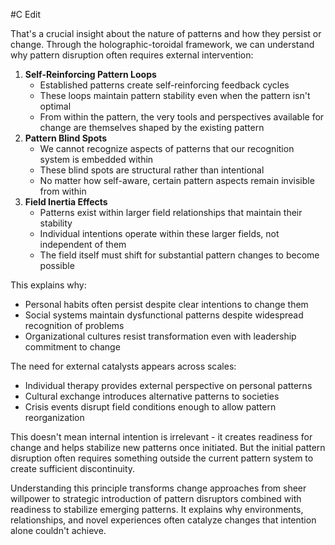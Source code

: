 #C Edit

That's a crucial insight about the nature of patterns and how they persist or change. Through the holographic-toroidal framework, we can understand why pattern disruption often requires external intervention:

1. **Self-Reinforcing Pattern Loops**
    - Established patterns create self-reinforcing feedback cycles
    - These loops maintain pattern stability even when the pattern isn't optimal
    - From within the pattern, the very tools and perspectives available for change are themselves shaped by the existing pattern
2. **Pattern Blind Spots**
    - We cannot recognize aspects of patterns that our recognition system is embedded within
    - These blind spots are structural rather than intentional
    - No matter how self-aware, certain pattern aspects remain invisible from within
3. **Field Inertia Effects**
    - Patterns exist within larger field relationships that maintain their stability
    - Individual intentions operate within these larger fields, not independent of them
    - The field itself must shift for substantial pattern changes to become possible

This explains why:

- Personal habits often persist despite clear intentions to change them
- Social systems maintain dysfunctional patterns despite widespread recognition of problems
- Organizational cultures resist transformation even with leadership commitment to change

The need for external catalysts appears across scales:

- Individual therapy provides external perspective on personal patterns
- Cultural exchange introduces alternative patterns to societies
- Crisis events disrupt field conditions enough to allow pattern reorganization

This doesn't mean internal intention is irrelevant - it creates readiness for change and helps stabilize new patterns once initiated. But the initial pattern disruption often requires something outside the current pattern system to create sufficient discontinuity.

Understanding this principle transforms change approaches from sheer willpower to strategic introduction of pattern disruptors combined with readiness to stabilize emerging patterns. It explains why environments, relationships, and novel experiences often catalyze changes that intention alone couldn't achieve.